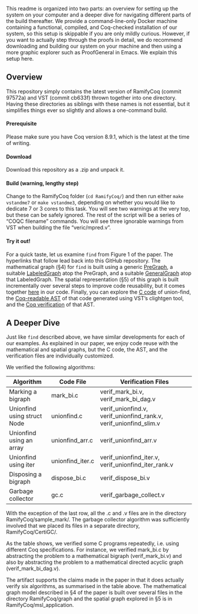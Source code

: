 This readme is organized into two parts: an overview for setting up the system on your computer and a deeper dive for navigating different parts of the build thereafter. We provide a command-line-only Docker machine containing a functional, compiled, and Coq-checked installation of our system, so this setup is skippable if you are only mildly curious. However, if you want to actually step through the proofs in detail, we do recommend downloading and building our system on your machine and then using a more graphic explorer such as ProofGeneral in Emacs. We explain this setup here. 

## Overview
This repository simply contains the latest version of RamifyCoq (commit 97572a) and VST (commit cb633f) thrown together into one directory. Having these directories as siblings with these names is not essential, but it simplifies things ever so slightly and allows a one-command build.


#### Prerequisite
Please make sure you have Coq version 8.9.1, which is the latest at the time of writing.


#### Download
Download this repository as a .zip and unpack it.


#### Build (warning, lengthy step)
Change to the RamifyCoq folder (`cd RamifyCoq/`) and then run either  `make vstandme7`  or  `make vstandme3`, depending on whether you would like to dedicate 7 or 3 cores to this task. You will see two warnings at the very top, but these can be safely ignored. The rest of the script will be a series of  “COQC filename” commands. You will see three ignorable warnings from VST when building the file “veric/mpred.v”.


#### Try it out!
For a quick taste, let us examine `find` from Figure 1 of the paper. The hyperlinks that follow lead back into this GitHub repository. The mathematical graph (§4) for `find` is built using a generic [PreGraph](https://github.com/anshumanmohan/RamifyCoq_VST/blob/f0afce0137ffdfe7635646f1398beae5224a14d8/RamifyCoq/graph/graph_model.v#L18-L23), a suitable [LabeledGraph](https://github.com/anshumanmohan/RamifyCoq_VST/blob/f0afce0137ffdfe7635646f1398beae5224a14d8/RamifyCoq/msl_application/UnionFindGraph.v#L35) atop the PreGraph, and a suitable [GeneralGraph](https://github.com/anshumanmohan/RamifyCoq_VST/blob/f0afce0137ffdfe7635646f1398beae5224a14d8/RamifyCoq/msl_application/UnionFindGraph.v#L26-L36) atop that LabeledGraph. The spatial representation (§5) of this graph is built incrementally over several steps to improve code reusability, but it comes together [here](https://github.com/anshumanmohan/RamifyCoq_VST/blob/f0afce0137ffdfe7635646f1398beae5224a14d8/RamifyCoq/sample_mark/verif_unionfind.v#L21-L25) in our code. Finally, you can explore the [C code](https://github.com/anshumanmohan/RamifyCoq_VST/blob/master/RamifyCoq/sample_mark/unionfind.c) of union-find, the [Coq-readable AST](https://github.com/anshumanmohan/RamifyCoq_VST/blob/master/RamifyCoq/sample_mark/unionfind.v) of that code generated using VST’s clightgen tool, and the [Coq verification](https://github.com/anshumanmohan/RamifyCoq_VST/blob/master/RamifyCoq/sample_mark/verif_unionfind.v) of that AST.

## A Deeper Dive
Just like `find` described above, we have similar developments for each of our examples. As explained in our paper, we enjoy code reuse with the mathematical and spatial graphs, but the C code, the AST, and the verification files are individually customized. 

We verified the following algorithms:
 
 
Algorithm | Code File | Verification Files
------|------ | -------------
Marking a bigraph | mark_bi.c | verif_mark_bi.v, verif_mark_bi_dag.v
Unionfind using struct Node | unionfind.c | verif_unionfind.v, verif_unionfind_rank.v, verif_unionfind_slim.v
Unionfind using an array | unionfind_arr.c | verif_unionfind_arr.v
Unionfind using iter | unionfind_iter.c | verif_unionfind_iter.v, verif_unionfind_iter_rank.v
Disposing a bigraph | dispose_bi.c | verif_dispose_bi.v
Garbage collector | gc.c | verif_garbage_collect.v

With the exception of the last row, all the .c and .v files are in the directory RamifyCoq/sample_mark/. The garbage collector algorithm was sufficiently involved that we placed its files in a separate directory, RamifyCoq/CertiGC/. 

As the table shows, we verified some C programs repeatedly, i.e. using different Coq specifications. For instance, we verified mark_bi.c by abstracting the problem to a mathematical bigraph (verif_mark_bi.v) and also by abstracting the problem to a mathematical directed acyclic graph (verif_mark_bi_dag.v).

The artifact supports the claims made in the paper in that it does actually verify six algorithms, as summarised in the table above. The mathematical graph model described in §4 of the paper is built over several files in the directory RamifyCoq/graph and the spatial graph explored in §5 is in RamifyCoq/msl_application.
